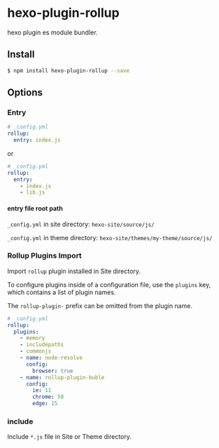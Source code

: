 # hexo-plugin-rollup

hexo plugin es module bundler.

## Install

```sh
$ npm install hexo-plugin-rollup --save
```

## Options

### Entry

```yaml
# _config.yml
rollup:
  entry: index.js
```
or
```yaml
# _config.yml
rollup:
  entry:
    - index.js
    - lib.js
```

#### entry file root path

`_config.yml` in site directory: `hexo-site/source/js/`

`_config.yml` in theme directory: `hexo-site/themes/my-theme/source/js/`

### Rollup Plugins Import

Import `rollup` plugin installed in Site directory.

To configure plugins inside of a configuration file, use the `plugins` key, which contains a list of plugin names.

The `rollup-plugin-` prefix can be omitted from the plugin name.

```yaml
# _config.yml
rollup:
  plugins:
    - memory
    - includepaths
    - commonjs
    - name: node-resolve
      config:
        browser: true
    - name: rollup-plugin-buble
      config:
        ie: 11
        chrome: 58
        edge: 15
```

### include

Include `*.js` file in Site or Theme directory.
